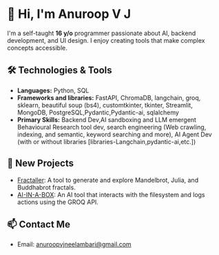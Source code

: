 # 👋 Hi, I'm Anuroop V J

I'm a self-taught **16 y/o** programmer passionate about AI, backend development, and UI design. I enjoy creating tools that make complex concepts accessible.

## 🛠️ Technologies & Tools
- **Languages:** Python, SQL
- **Frameworks and libraries:** FastAPI, ChromaDB, langchain, groq, sklearn, beautiful soup (bs4), customtkinter, tkinter, Streamlit, MongoDB, PostgreSQL,Pydantic,Pydantic-ai, sqlalchemy
- **Primary Skills:** Backend Dev,AI sandboxing and LLM emergent Behavioural Research tool dev, search engineering (Web crawling, indexing, and semantic, keyword searching and more), AI Agent Dev (with or without libraries [libraries-Langchain,pydantic-ai,etc.])

## 📌 New Projects
- [Fractaller](https://github.com/AnuroopVJ/Fractaller): A tool to generate and explore Mandelbrot, Julia, and Buddhabrot fractals.
- [AI-IN-A-BOX](https://github.com/AnuroopVJ/AI-IN-A-BOX): An AI tool that interacts with the filesystem and logs actions using the GROQ API.

## 📫 Contact Me
- Email: anuroopvjneelambari@gmail.com

